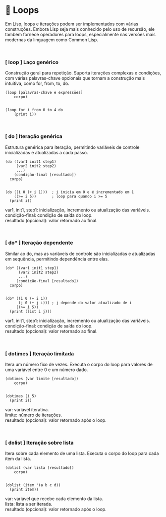 # 🔁 Loops
Em Lisp, loops e iterações podem ser implementados com várias construções. Embora Lisp seja mais conhecido pelo uso de recursão, 
ele também fornece operadores para loops, especialmente nas versões mais modernas da linguagem como Common Lisp.

<br>

### [ loop ] Laço genérico

Construção geral para repetição. Suporta iterações complexas e condições, com várias palavras-chave opcionais que tornam a construção mais intuitiva, como for, from, to, do.

```
(loop [palavras-chave e expressões] 
    corpo)


(loop for i from 0 to 4 do 
    (print i))
```
<br>

### [ do ] Iteração genérica

Estrutura genérica para iteração, permitindo variáveis de controle inicializadas e atualizadas a cada passo.

```
(do ((var1 init1 step1)
     (var2 init2 step2)
     ...)
    (condição-final [resultado]) 
  corpo)


(do ((i 0 (+ i 1)))  ; i inicia em 0 e é incrementado em 1
    ((>= i 5))       ; loop para quando i >= 5
  (print i))
```

var1, init1, step1: inicialização, incremento ou atualização das variáveis. <br>
condição-final: condição de saída do loop. <br>
resultado (opcional): valor retornado ao final.

<br>

### [ do* ] Iteração dependente

Similar ao do, mas as variáveis de controle são inicializadas e atualizadas em sequência, permitindo dependência entre elas.

```
(do* ((var1 init1 step1)
      (var2 init2 step2)
      ...)
     (condição-final [resultado]) 
  corpo)


(do* ((i 0 (+ i 1)) 
      (j 0 (+ j i))) ; j depende do valor atualizado de i
     ((>= i 5)) 
  (print (list i j)))
```

var1, init1, step1: inicialização, incremento ou atualização das variáveis. <br>
condição-final: condição de saída do loop. <br>
resultado (opcional): valor retornado ao final.

<br>

### [ dotimes ] Iteração limitada

Itera um número fixo de vezes. Executa o corpo do loop para valores de uma variável entre 0 e um número dado.

```
(dotimes (var limite [resultado]) 
    corpo)


(dotimes (i 5)
  (print i))
```

var: variável iterativa. <br>
limite: número de iterações. <br>
resultado (opcional): valor retornado após o loop.

<br>

### [ dolist ] Iteração sobre lista

Itera sobre cada elemento de uma lista. Executa o corpo do loop para cada item da lista.

```
(dolist (var lista [resultado]) 
    corpo)


(dolist (item '(a b c d))
  (print item))
```

var: variável que recebe cada elemento da lista. <br>
lista: lista a ser iterada. <br>
resultado (opcional): valor retornado após o loop.

<br>

